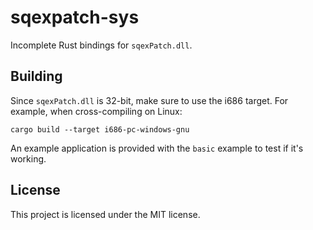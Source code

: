 # sqexpatch-sys

Incomplete Rust bindings for `sqexPatch.dll`.

## Building

Since `sqexPatch.dll` is 32-bit, make sure to use the i686 target. For example, when cross-compiling on Linux:

```shell
cargo build --target i686-pc-windows-gnu  
```

An example application is provided with the `basic` example to test if it's working.

## License

This project is licensed under the MIT license.
